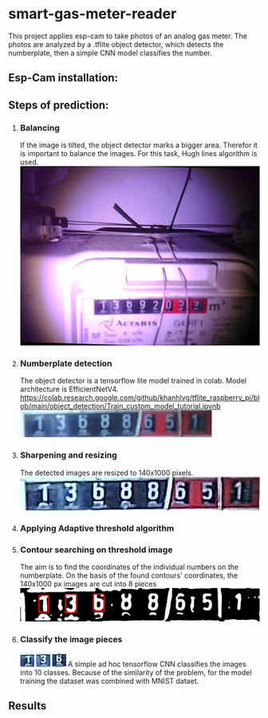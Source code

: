 # smart-gas-meter-reader
This project applies esp-cam to take photos of an analog gas meter.  The photos are analyzed by a .tflite object detector,  which detects the numberplate, then a simple CNN  model classifies the number.

## Esp-Cam installation:

## Steps of prediction:

1. ### Balancing
    If the image is tilted, the object detector marks a bigger area. Therefor it is important to balance the images.
    For this task, Hugh lines algorithm is used.
    ![img.png](img.png)
2. ### Numberplate detection
    The object detector is a tensorflow lite model trained in colab.
    Model architecture is EfficientNetV4.
    https://colab.research.google.com/github/khanhlvg/tflite_raspberry_pi/blob/main/object_detection/Train_custom_model_tutorial.ipynb
    ![img_1.png](img_1.png)
3. ### Sharpening and resizing 
    The detected images are resized to 140x1000 pixels.
    ![img_2.png](img_2.png)
4. ### Applying Adaptive threshold algorithm 
5. ### Contour searching on threshold image
    The aim is to find the coordinates of the individual numbers on the numberplate.
    On the basis of the found contours' coordinates, the 140x1000 px images are cut into 8 pieces 
    ![img_3.png](img_3.png)
6. ### Classify the image pieces
   ![img_4.png](img_4.png)
   ![img_5.png](img_5.png)
   ![img_6.png](img_6.png)
   A simple ad hoc tensorflow CNN classifies the images into 10 classes. Because of the similarity of the problem, for the model training the dataset was combined with MNIST dataet.


## Results
